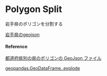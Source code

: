 Polygon Split
===============


岩手県のポリゴンを分割する

[岩手県のgeojson](https://github.com/ohwada/World_Countries/blob/main/geojson/japan_prefectures/geojson/iwate.geojson)


#### Reference

[都道府県別の県のポリゴンの GeoJson ファイル](https://github.com/ohwada/World_Countries/tree/main/geojson/japan_prefectures)

[geopandas.GeoDataFrame..explode](https://geopandas.org/en/stable/docs/reference/api/geopandas.GeoDataFrame.explode.html)
